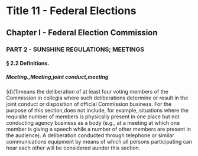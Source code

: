 
# Title 11 - Federal Elections
## Chapter I - Federal Election Commission
### PART 2 - SUNSHINE REGULATIONS; MEETINGS
#### § 2.2 Definitions.
##### Meeting.,Meeting,joint conduct,meeting

(d)(1)means the deliberation of at least four voting members of the Commission in collegia where such deliberations determine or result in the joint conduct or disposition of official Commission business. For the purpose of this section,does not include, for example, situations where the requisite number of members is physically present in one place but not conducting agency business as a body (e.g., at a meeting at which one member is giving a speech while a number of other members are present in the audience). A deliberation conducted through telephone or similar communications equipment by means of which all persons participating can hear each other will be considered aunder this section.
